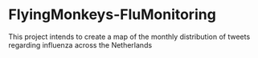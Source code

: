 # FlyingMonkeys-FluMonitoring
This project intends to create a map of the monthly distribution of tweets regarding influenza across the Netherlands
